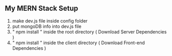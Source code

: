 ## My MERN Stack Setup

1. make dev.js file inside config folder 
2. put mongoDB info into dev.js file 
3. " npm install " inside the root directory  ( Download Server Dependencies ) 
4. " npm install " inside the client directory ( Download Front-end Dependencies )
